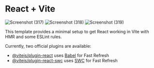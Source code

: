 # React + Vite 
![Screenshot (317)](https://github.com/dibborah/movie-search-project/assets/90625406/bb2ca692-da3f-40dd-98e7-9c3d310503ae)
![Screenshot (318)](https://github.com/dibborah/movie-search-project/assets/90625406/d3edb829-cc8b-49e7-a82c-ce815619e79d)
![Screenshot (319)](https://github.com/dibborah/movie-search-project/assets/90625406/46197933-8b73-4ba6-9c05-9cf76cf11eb1)





This template provides a minimal setup to get React working in Vite with HMR and some ESLint rules.

Currently, two official plugins are available:

- [@vitejs/plugin-react](https://github.com/vitejs/vite-plugin-react/blob/main/packages/plugin-react/README.md) uses [Babel](https://babeljs.io/) for Fast Refresh
- [@vitejs/plugin-react-swc](https://github.com/vitejs/vite-plugin-react-swc) uses [SWC](https://swc.rs/) for Fast Refresh
